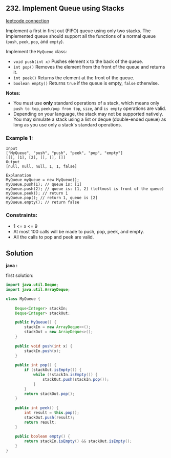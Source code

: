## 232. Implement Queue using Stacks

[leetcode connection](https://leetcode.com/problems/implement-queue-using-stacks/)

Implement a first in first out (FIFO) queue using only two stacks. The implemented queue should support all the functions of a normal queue (`push`, `peek`, `pop`, and `empty`).

Implement the `MyQueue` class:

* `void push(int x)` Pushes element x to the back of the queue.
* `int pop()` Removes the element from the front of the queue and returns it.
* `int peek()` Returns the element at the front of the queue.
* `boolean empty()` Returns `true` if the queue is empty, `false` otherwise.

**Notes:**

* You must use **only** standard operations of a stack, which means only `push to top`, `peek/pop from top`, `size`, and `is empty` operations are valid.
* Depending on your language, the stack may not be supported natively. You may simulate a stack using a list or deque (double-ended queue) as long as you use only a stack's standard operations.
 
### Example 1:
```
Input
["MyQueue", "push", "push", "peek", "pop", "empty"]
[[], [1], [2], [], [], []]
Output
[null, null, null, 1, 1, false]

Explanation
MyQueue myQueue = new MyQueue();
myQueue.push(1); // queue is: [1]
myQueue.push(2); // queue is: [1, 2] (leftmost is front of the queue)
myQueue.peek(); // return 1
myQueue.pop(); // return 1, queue is [2]
myQueue.empty(); // return false
```

### Constraints:

* 1 <= x <= 9
* At most 100 calls will be made to push, pop, peek, and empty.
* All the calls to pop and peek are valid.

## Solution

**java :**

first solution:
```java
import java.util.Deque;
import java.util.ArrayDeque;

class MyQueue {
    
    Deque<Integer> stackIn;
    Deque<Integer> stackOut;

    public MyQueue() {
        stackIn = new ArrayDeque<>();
        stackOut = new ArrayDeque<>();
    }
    
    public void push(int x) {
        stackIn.push(x);
    }
    
    public int pop() {
        if (stackOut.isEmpty()) {
            while (!stackIn.isEmpty()) {
                stackOut.push(stackIn.pop());
            }
        }
        return stackOut.pop();
    }
    
    public int peek() {
        int result = this.pop();
        stackOut.push(result);
        return result;
    }
    
    public boolean empty() {
        return stackIn.isEmpty() && stackOut.isEmpty();
    }
}
```